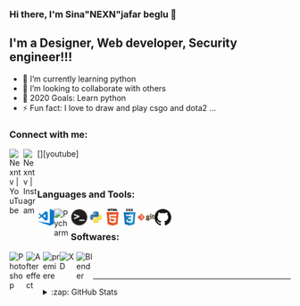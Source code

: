 ### Hi there, I'm Sina"NEXN"jafar beglu 👋

## I'm a Designer, Web developer, Security engineer!!!

- 🌱 I’m currently learning python
- 👯 I’m looking to collaborate with others
- 🥅 2020 Goals: Learn python
- ⚡ Fun fact: I love to draw and play csgo and dota2 ...

### Connect with me:

[<img align="left" alt="Nexntv | YouTube" width="25px" src="https://cdn.jsdelivr.net/npm/simple-icons@v3/icons/youtube.svg" />][youtube]
[<img align="left" alt="Nexntv | Instagram" width="25px" src="https://cdn.jsdelivr.net/npm/simple-icons@v3/icons/instagram.svg" />][instagram]

<br />

### Languages and Tools:

<img align="left" alt="Visual Studio Code" width="30px" src="https://raw.githubusercontent.com/github/explore/80688e429a7d4ef2fca1e82350fe8e3517d3494d/topics/visual-studio-code/visual-studio-code.png" />
<img align="left" alt="Pycharm" width="30px" src="https://upload.wikimedia.org/wikipedia/commons/thumb/a/a1/PyCharm_Logo.svg/768px-PyCharm_Logo.svg.png" />
<img align="left" alt="Terminal" width="30px" src="https://raw.githubusercontent.com/github/explore/80688e429a7d4ef2fca1e82350fe8e3517d3494d/topics/terminal/terminal.png" />
<img align="left" alt="Python" width="30px" src="https://raw.githubusercontent.com/github/explore/80688e429a7d4ef2fca1e82350fe8e3517d3494d/topics/python/python.png" />
<img align="left" alt="HTML5" width="30px" src="https://raw.githubusercontent.com/github/explore/80688e429a7d4ef2fca1e82350fe8e3517d3494d/topics/html/html.png" />
<img align="left" alt="CSS3" width="30px" src="https://raw.githubusercontent.com/github/explore/80688e429a7d4ef2fca1e82350fe8e3517d3494d/topics/css/css.png" />
<img align="left" alt="Git" width="30px" src="https://raw.githubusercontent.com/github/explore/80688e429a7d4ef2fca1e82350fe8e3517d3494d/topics/git/git.png" />
<img align="left" alt="GitHub" width="30px" src="https://raw.githubusercontent.com/github/explore/78df643247d429f6cc873026c0622819ad797942/topics/github/github.png" />
<br />

### Softwares:

<img align="left" alt="Photoshop" width="30px" src="https://www.photoshop.com/images/apps/photoshop.png" />
<img align="left" alt="After effect" width="30px" src="https://upload.wikimedia.org/wikipedia/commons/thumb/c/cb/Adobe_After_Effects_CC_icon.svg/1200px-Adobe_After_Effects_CC_icon.svg.png" />
<img align="left" alt="premiere" width="30px" src="https://www.photoshop.com/images/apps/photoshop.png" />
<img align="left" alt="XD" width="30px" src="https://upload.wikimedia.org/wikipedia/commons/thumb/c/c2/Adobe_XD_CC_icon.svg/1051px-Adobe_XD_CC_icon.svg.png" />
<img align="left" alt="Blender" width="30px" src="https://upload.wikimedia.org/wikipedia/commons/thumb/0/0c/Blender_logo_no_text.svg/1200px-Blender_logo_no_text.svg.png" />


<br />
<br />

---

<details>
  <summary>:zap: GitHub Stats</summary>

  <img align="left" alt="nexntv's GitHub Stats" src="https://github-readme-stats.codestackr.vercel.app/api?username=nexntv&show_icons=true&hide_border=true" />

</details>

[instagram]: https://instagram.com/nexntv
